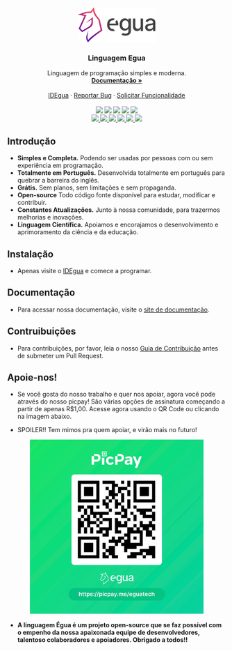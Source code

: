 <br>
<p align="center">
  <img src="./web/assets/egua.png" alt="egua" width="auto" height="80px">

  <h3 align="center">Linguagem Egua</h3>

  <p align="center">
    Linguagem de programação simples e moderna.
    <br />
    <a href="https://egua.tech/docs/egua" target="_blank"><strong>Documentação »</strong></a>
    <br />
    <br />
    <a href="https://egua.tech/egua/" target="_blank">IDEgua</a>
    ·
    <a href="https://github.com/eguatech/egua/issues" target="_blank">Reportar Bug</a>
    ·
    <a href="https://github.com/eguatech/egua/issues" target="_blank">Solicitar Funcionalidade</a>
    <br />
    <br />
    <img src="https://img.shields.io/github/issues/eguatech/egua" />
    <img src="https://img.shields.io/github/stars/eguatech/egua" />
    <img src="https://img.shields.io/github/forks/eguatech/egua" />
    <img src="https://img.shields.io/npm/v/egua">
    <img src="https://img.shields.io/github/license/eguatech/egua" />
    <br>
    <a href="https://github.com/eguatech" target="_blank"><img src="https://img.shields.io/badge/-Github-000?style=flat&logo=Github&logoColor=white">
    <a href="https://twitter.com/eguatech" target="_blank"> <img src="https://img.shields.io/badge/-Twitter-1ca0f1?style=flat&labelColor=1ca0f1&logo=twitter&logoColor=white&link=Twitter" href="https://twitter.com/eguatech">
    <a href="https://www.instagram.com/eguatech/" target="_blank"><img src="https://img.shields.io/badge/-Instagram-c13584?style=flat&labelColor=c13584&logo=instagram&logoColor=white">
    <a href="https://www.youtube.com/channel/UCDgGUdR_6hZ6lfVaQbkQPLw" target="_blank"><img src="https://img.shields.io/badge/-YouTube-ff0000?style=flat-square&labelColor=ff0000&logo=youtube&logoColor=white">
    <a href="https://www.linkedin.com/company/eguatech/" target="_blank"><img src="https://img.shields.io/badge/-LinkedIn-blue?style=flat&logo=Linkedin&logoColor=white"> </a>
    <a href="https://dev.to/eguatech" target="_blank"><img src="https://img.shields.io/badge/DEV.TO-%230A0A0A.svg?&style=for-the-badge&logo=dev-dot-to&logoColor=white" height=22> </a>
  </p>
</p>

## Introdução

- **Simples e Completa.** Podendo ser usadas por pessoas com ou sem experiência em programação.
- **Totalmente em Português.** Desenvolvida totalmente em português para quebrar a barreira do inglês.
- **Grátis.** Sem planos, sem limitações e sem propaganda.
- **Open-source** Todo código fonte disponível para estudar, modificar e contribuir.
- **Constantes Atualizações.** Junto à nossa comunidade, para trazermos melhorias e inovações.
- **Linguagem Científica.** Apoiamos e encorajamos o desenvolvimento e aprimoramento da ciência e da educação.

## Instalação

- Apenas visite o [IDEgua](https://egua.tech/egua/) e comece a programar.

## Documentação

- Para acessar nossa documentação, visite o [site de documentação](https://egua.tech/docs).

## Contruibuições

* Para contribuições, por favor, leia o nosso [Guia de Contribuição](.github/CONTRIBUTING.md) antes de submeter um Pull Request.

## Apoie-nos!
- Se você gosta do nosso trabalho e quer nos apoiar, agora você pode através do nosso picpay! São várias opções de assinatura começando a partir de apenas R$1,00. Acesse agora usando o QR Code ou clicando na imagem abaixo.

- SPOILER!! Tem mimos pra quem apoiar, e virão mais no futuro!

<p align="center"> <a href="https://picpay.me/eguatech" target="_blank">
  <img src="web/assets/picpay.jpeg" alt="picpay" width="auto" height="400px">
  </a></p>

- <strong> A linguagem Égua é um projeto open-source que se faz possível com o empenho da nossa apaixonada equipe de desenvolvedores, talentoso colaboradores e apoiadores. Obrigado a todos!!<strong>

